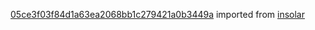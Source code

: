 [05ce3f03f84d1a63ea2068bb1c279421a0b3449a](https://github.com/insolar/insolar/commit/05ce3f03f84d1a63ea2068bb1c279421a0b3449a) imported from [insolar](https://github.com/insolar/insolar)
